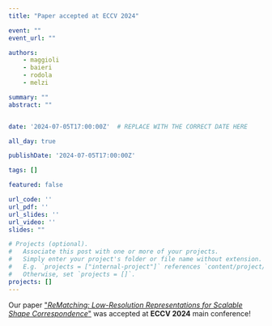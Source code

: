 ```yaml
---
title: "Paper accepted at ECCV 2024"

event: ""
event_url: ""

authors:
    - maggioli
    - baieri
    - rodola
    - melzi

summary: ""
abstract: ""


date: '2024-07-05T17:00:00Z'  # REPLACE WITH THE CORRECT DATE HERE 

all_day: true

publishDate: '2024-07-05T17:00:00Z'

tags: []

featured: false

url_code: ''
url_pdf: ''
url_slides: ''
url_video: ''
slides: ""

# Projects (optional).
#   Associate this post with one or more of your projects.
#   Simply enter your project's folder or file name without extension.
#   E.g. `projects = ["internal-project"]` references `content/project/deep-learning/index.md`.
#   Otherwise, set `projects = []`.
projects: []
---
```


Our paper ["*ReMatching: Low-Resolution Representations for Scalable Shape Correspondence*"](https://gladia.di.uniroma1.it/publication/eccv-24-rematch/) was accepted at **ECCV 2024** main conference!
